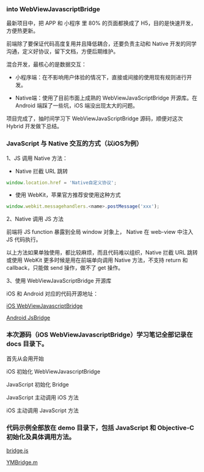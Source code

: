### into WebViewJavascriptBridge

最新项目中，把 APP 和 小程序 里 80% 的页面都换成了 H5，目的是快速开发，方便热更新。

前端除了要保证代码高度复用并且降低耦合，还要负责主动和 Native 开发的同学沟通，定义好协议，留下文档，方便后期维护。

混合开发，最核心的是数据交互：

- 小程序端：在不影响用户体验的情况下，直接或间接的使用现有规则进行开发。

- Native端：使用了目前市面上成熟的 WebViewJavaScriptBridge 开源库。在 Android 端踩了一些坑，iOS 端没出现太大的问题。

项目完成了，抽时间学习下 WebViewJavaScriptBridge 源码，顺便对这次 Hybrid 开发做下总结。

### JavaScript 与 Native 交互的方式（以iOS为例）

1、JS 调用 Native 方法：

- Native 拦截 URL 跳转

``` javascript
window.location.href = 'Native自定义协议';
```

- 使用 WebKit，苹果官方推荐安使用这种方式

``` javascript
window.webkit.messagehandlers.<name>.postMessage('xxx');
```

2、Native 调用 JS 方法

前端将 JS function 暴露到全局 window 对象上， Native 在 web-view 中注入 JS 代码执行。

以上方法如果单独使用，都比较麻烦，而且代码难以组织，Native 拦截 URL 跳转或使用 WebKit 更多时候是用在前端单向调用 Native 方法，不支持 return 和 callback，只能做 send 操作，做不了 get 操作。

3、使用 WebViewJavaScriptBridge 开源库

iOS 和 Android 对应的代码开源地址：

[iOS WebViewJavascriptBridge](https://github.com/marcuswestin/WebViewJavascriptBridge)

[Android JsBridge](https://github.com/lzyzsd/JsBridge)

### 本次源码（iOS WebViewJavascriptBridge）学习笔记全部记录在 docs 目录下。

首先从会用开始

iOS 初始化 WebViewJavascriptBridge

JavaScript 初始化 Bridge

JavaScript 主动调用 iOS 方法

iOS 主动调用 JavaScript 方法

### 代码示例全部放在 demo 目录下，包括 JavaScript 和 Objective-C 初始化及具体调用方法。

[bridge.js](https://github.com/zymfe/into-WebViewJavascriptBridge/blob/master/demo/bridge.js)

[YMBridge.m](https://github.com/zymfe/into-WebViewJavascriptBridge/blob/master/demo/YMBridge.m)